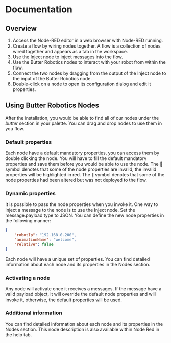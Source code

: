 # Documentation

## Overview
1. Access the Node-RED editor in a web browser with Node-RED running.
2. Create a flow by wiring nodes together. A flow is a collection of nodes wired together and appears as a tab in the workspace.
3. Use the Inject node to inject messages into the flow.
4. Use the Butter Robotics nodes to interact with your robot from within the flow.
5. Connect the two nodes by dragging from the output of the Inject node to the input of the Butter Robotics node.
6. Double-click on a node to open its configuration dialog and edit it properties.

## Using Butter Robotics Nodes

After the installation, you would be able to find all of our nodes under the _butter_ section in your palette. You can drag and drop nodes to use them in you flow.

### Default properties

Each node have a default mandatory properties, you can access them by double clicking the node. You will have to fill the default mandatory properties and save them before you would be able to use the node. The <span title="red rectangle" aria-label="red rectangle">🔺</span> symbol denotes that some of the node properties are invalid, the invalid properties will be highlighted in red. The <small title="blue circle" aria-label="blue circle">🔵</small> symbol denotes that some of the node properties had been altered but was not deployed to the flow.

### Dynamic properties

It is possible to pass the node properties when you invoke it. One way to inject a message to the node is to use the Inject node. Set the message.payload type to JSON. You can define the new node properties in the following manner: 
```json
{
    "robotIp": "192.168.0.200",
    "animationName": "welcome",
    "relative": false
}
```
Each node will have a unique set of properties. You can find detailed information about each node and its properties in the Nodes section.

### Activating a node

Any node will activate once it receives a messages. If the message have a valid payload object, it will override the default node properties and will invoke it, otherwise, the default properties will be used.

### Additional information

You can find detailed information about each node and its properties in the Nodes section. This node description is also available within Node Red in the help tab.